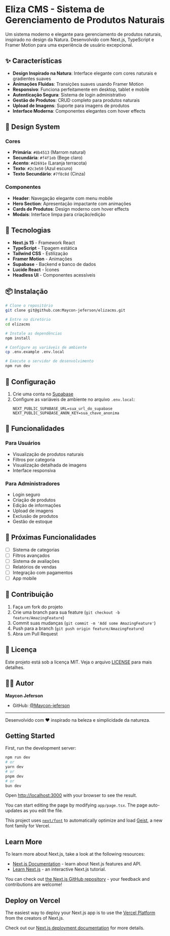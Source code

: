 # Eliza CMS - Sistema de Gerenciamento de Produtos Naturais

Um sistema moderno e elegante para gerenciamento de produtos naturais, inspirado no design da Natura. Desenvolvido com Next.js, TypeScript e Framer Motion para uma experiência de usuário excepcional.

## ✨ Características

- **Design Inspirado na Natura**: Interface elegante com cores naturais e gradientes suaves
- **Animações Fluidas**: Transições suaves usando Framer Motion
- **Responsivo**: Funciona perfeitamente em desktop, tablet e mobile
- **Autenticação Segura**: Sistema de login administrativo
- **Gestão de Produtos**: CRUD completo para produtos naturais
- **Upload de Imagens**: Suporte para imagens de produtos
- **Interface Moderna**: Componentes elegantes com hover effects

## 🎨 Design System

### Cores
- **Primária**: `#8b4513` (Marrom natural)
- **Secundária**: `#f4f1eb` (Bege claro)
- **Acento**: `#d2691e` (Laranja terracota)
- **Texto**: `#2c3e50` (Azul escuro)
- **Texto Secundário**: `#7f8c8d` (Cinza)

### Componentes
- **Header**: Navegação elegante com menu mobile
- **Hero Section**: Apresentação impactante com animações
- **Cards de Produtos**: Design moderno com hover effects
- **Modais**: Interface limpa para criação/edição

## 🚀 Tecnologias

- **Next.js 15** - Framework React
- **TypeScript** - Tipagem estática
- **Tailwind CSS** - Estilização
- **Framer Motion** - Animações
- **Supabase** - Backend e banco de dados
- **Lucide React** - Ícones
- **Headless UI** - Componentes acessíveis

## 📦 Instalação

```bash
# Clone o repositório
git clone git@github.com:Maycon-jeferson/elizacms.git

# Entre no diretório
cd elizacms

# Instale as dependências
npm install

# Configure as variáveis de ambiente
cp .env.example .env.local

# Execute o servidor de desenvolvimento
npm run dev
```

## 🔧 Configuração

1. Crie uma conta no [Supabase](https://supabase.com)
2. Configure as variáveis de ambiente no arquivo `.env.local`:
   ```
   NEXT_PUBLIC_SUPABASE_URL=sua_url_do_supabase
   NEXT_PUBLIC_SUPABASE_ANON_KEY=sua_chave_anonima
   ```

## 📱 Funcionalidades

### Para Usuários
- Visualização de produtos naturais
- Filtros por categoria
- Visualização detalhada de imagens
- Interface responsiva

### Para Administradores
- Login seguro
- Criação de produtos
- Edição de informações
- Upload de imagens
- Exclusão de produtos
- Gestão de estoque

## 🎯 Próximas Funcionalidades

- [ ] Sistema de categorias
- [ ] Filtros avançados
- [ ] Sistema de avaliações
- [ ] Relatórios de vendas
- [ ] Integração com pagamentos
- [ ] App mobile

## 🤝 Contribuição

1. Faça um fork do projeto
2. Crie uma branch para sua feature (`git checkout -b feature/AmazingFeature`)
3. Commit suas mudanças (`git commit -m 'Add some AmazingFeature'`)
4. Push para a branch (`git push origin feature/AmazingFeature`)
5. Abra um Pull Request

## 📄 Licença

Este projeto está sob a licença MIT. Veja o arquivo [LICENSE](LICENSE) para mais detalhes.

## 👨‍💻 Autor

**Maycon Jeferson**
- GitHub: [@Maycon-jeferson](https://github.com/Maycon-jeferson)

---

Desenvolvido com ❤️ inspirado na beleza e simplicidade da natureza.

## Getting Started

First, run the development server:

```bash
npm run dev
# or
yarn dev
# or
pnpm dev
# or
bun dev
```

Open [http://localhost:3000](http://localhost:3000) with your browser to see the result.

You can start editing the page by modifying `app/page.tsx`. The page auto-updates as you edit the file.

This project uses [`next/font`](https://nextjs.org/docs/app/building-your-application/optimizing/fonts) to automatically optimize and load [Geist](https://vercel.com/font), a new font family for Vercel.

## Learn More

To learn more about Next.js, take a look at the following resources:

- [Next.js Documentation](https://nextjs.org/docs) - learn about Next.js features and API.
- [Learn Next.js](https://nextjs.org/learn) - an interactive Next.js tutorial.

You can check out [the Next.js GitHub repository](https://github.com/vercel/next.js) - your feedback and contributions are welcome!

## Deploy on Vercel

The easiest way to deploy your Next.js app is to use the [Vercel Platform](https://vercel.com/new?utm_medium=default-template&filter=next.js&utm_source=create-next-app&utm_campaign=create-next-app-readme) from the creators of Next.js.

Check out our [Next.js deployment documentation](https://nextjs.org/docs/app/building-your-application/deploying) for more details.